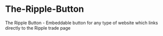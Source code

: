 The-Ripple-Button
=================

The Ripple Button - Embeddable button for any type of website which links directly to the Ripple trade page